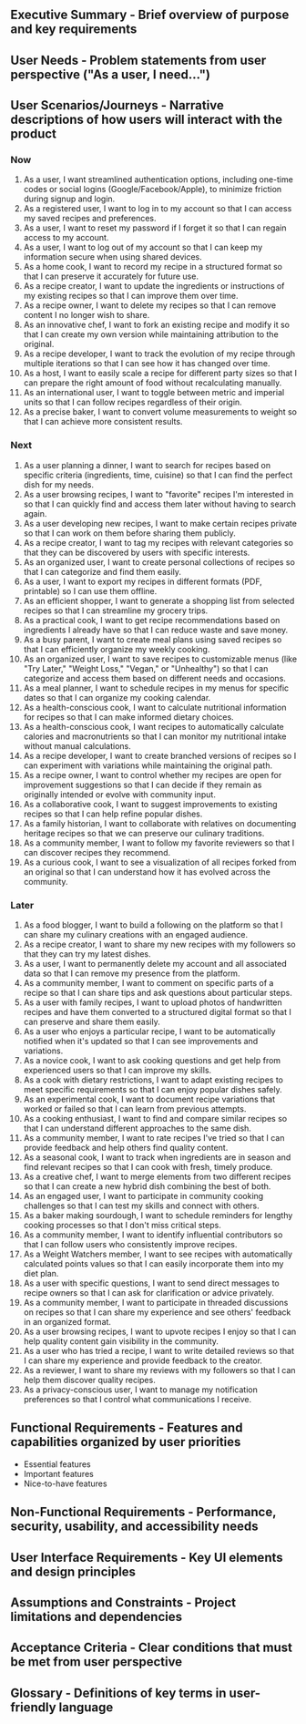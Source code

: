 ## **Executive Summary** - Brief overview of purpose and key requirements

## **User Needs** - Problem statements from user perspective ("As a user, I need...")

## **User Scenarios/Journeys** - Narrative descriptions of how users will interact with the product

### Now

1. As a user, I want streamlined authentication options, including
   one-time codes or social logins (Google/Facebook/Apple), to minimize
   friction during signup and login.
2. As a registered user, I want to log in to my account so that I can
   access my saved recipes and preferences.
3. As a user, I want to reset my password if I forget it so that I can
   regain access to my account.
4. As a user, I want to log out of my account so that I can keep my
   information secure when using shared devices.
5. As a home cook, I want to record my recipe in a structured format so
   that I can preserve it accurately for future use.
6. As a recipe creator, I want to update the ingredients or instructions
   of my existing recipes so that I can improve them over time.
7. As a recipe owner, I want to delete my recipes so that I can remove
   content I no longer wish to share.
8. As an innovative chef, I want to fork an existing recipe and modify
   it so that I can create my own version while maintaining attribution
   to the original.
9. As a recipe developer, I want to track the evolution of my recipe
   through multiple iterations so that I can see how it has changed over
   time.
10. As a host, I want to easily scale a recipe for different party sizes
    so that I can prepare the right amount of food without recalculating
    manually.
11. As an international user, I want to toggle between metric and
    imperial units so that I can follow recipes regardless of their
    origin.
12. As a precise baker, I want to convert volume measurements to weight
    so that I can achieve more consistent results.

### Next

1. As a user planning a dinner, I want to search for recipes based on
   specific criteria (ingredients, time, cuisine) so that I can find the
   perfect dish for my needs.
2. As a user browsing recipes, I want to "favorite" recipes I'm
   interested in so that I can quickly find and access them later
   without having to search again.
3. As a user developing new recipes, I want to make certain recipes
   private so that I can work on them before sharing them publicly.
4. As a recipe creator, I want to tag my recipes with relevant
   categories so that they can be discovered by users with specific
   interests.
5. As an organized user, I want to create personal collections of
   recipes so that I can categorize and find them easily.
6. As a user, I want to export my recipes in different formats (PDF,
   printable) so I can use them offline.
7. As an efficient shopper, I want to generate a shopping list from
   selected recipes so that I can streamline my grocery trips.
8. As a practical cook, I want to get recipe recommendations based on
   ingredients I already have so that I can reduce waste and save money.
9. As a busy parent, I want to create meal plans using saved recipes so
   that I can efficiently organize my weekly cooking.
10. As an organized user, I want to save recipes to customizable menus
    (like "Try Later," "Weight Loss," "Vegan," or "Unhealthy") so that I
    can categorize and access them based on different needs and
    occasions.
11. As a meal planner, I want to schedule recipes in my menus for
    specific dates so that I can organize my cooking calendar.
12. As a health-conscious cook, I want to calculate nutritional
    information for recipes so that I can make informed dietary choices.
13. As a health-conscious cook, I want recipes to automatically
    calculate calories and macronutrients so that I can monitor my
    nutritional intake without manual calculations.
14. As a recipe developer, I want to create branched versions of recipes
    so I can experiment with variations while maintaining the original
    path.
15. As a recipe owner, I want to control whether my recipes are open for
    improvement suggestions so that I can decide if they remain as
    originally intended or evolve with community input.
16. As a collaborative cook, I want to suggest improvements to existing
    recipes so that I can help refine popular dishes.
17. As a family historian, I want to collaborate with relatives on
    documenting heritage recipes so that we can preserve our culinary
    traditions.
18. As a community member, I want to follow my favorite reviewers so
    that I can discover recipes they recommend.
19. As a curious cook, I want to see a visualization of all recipes
    forked from an original so that I can understand how it has evolved
    across the community.

### Later

1. As a food blogger, I want to build a following on the platform so
   that I can share my culinary creations with an engaged audience.
2. As a recipe creator, I want to share my new recipes with my followers
   so that they can try my latest dishes.
3. As a user, I want to permanently delete my account and all associated
   data so that I can remove my presence from the platform.
4. As a community member, I want to comment on specific parts of a
   recipe so that I can share tips and ask questions about particular
   steps.
5. As a user with family recipes, I want to upload photos of handwritten
   recipes and have them converted to a structured digital format so
   that I can preserve and share them easily.
6. As a user who enjoys a particular recipe, I want to be automatically
   notified when it's updated so that I can see improvements and
   variations.
7. As a novice cook, I want to ask cooking questions and get help from
   experienced users so that I can improve my skills.
8. As a cook with dietary restrictions, I want to adapt existing recipes
   to meet specific requirements so that I can enjoy popular dishes
   safely.
9. As an experimental cook, I want to document recipe variations that
   worked or failed so that I can learn from previous attempts.
10. As a cooking enthusiast, I want to find and compare similar recipes
    so that I can understand different approaches to the same dish.
11. As a community member, I want to rate recipes I've tried so that I
    can provide feedback and help others find quality content.
12. As a seasonal cook, I want to track when ingredients are in season
    and find relevant recipes so that I can cook with fresh, timely
    produce.
13. As a creative chef, I want to merge elements from two different
    recipes so that I can create a new hybrid dish combining the best of
    both.
14. As an engaged user, I want to participate in community cooking
    challenges so that I can test my skills and connect with others.
15. As a baker making sourdough, I want to schedule reminders for
    lengthy cooking processes so that I don't miss critical steps.
16. As a community member, I want to identify influential contributors
    so that I can follow users who consistently improve recipes.
17. As a Weight Watchers member, I want to see recipes with
    automatically calculated points values so that I can easily
    incorporate them into my diet plan.
18. As a user with specific questions, I want to send direct messages to
    recipe owners so that I can ask for clarification or advice
    privately.
19. As a community member, I want to participate in threaded discussions
    on recipes so that I can share my experience and see others'
    feedback in an organized format.
20. As a user browsing recipes, I want to upvote recipes I enjoy so that
    I can help quality content gain visibility in the community.
21. As a user who has tried a recipe, I want to write detailed reviews
    so that I can share my experience and provide feedback to the
    creator.
22. As a reviewer, I want to share my reviews with my followers so that
    I can help them discover quality recipes.
23. As a privacy-conscious user, I want to manage my notification
    preferences so that I control what communications I receive.

## **Functional Requirements** - Features and capabilities organized by user priorities

- Essential features
- Important features
- Nice-to-have features

## **Non-Functional Requirements** - Performance, security, usability, and accessibility needs

## **User Interface Requirements** - Key UI elements and design principles

## **Assumptions and Constraints** - Project limitations and dependencies

## **Acceptance Criteria** - Clear conditions that must be met from user perspective

## **Glossary** - Definitions of key terms in user-friendly language

